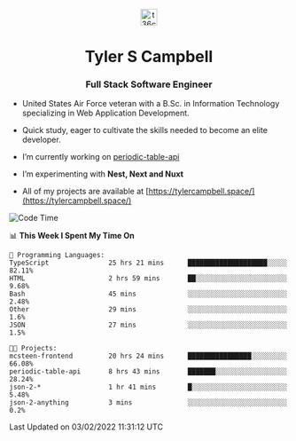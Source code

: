 <p align="center">
<a href="https://www.linkedin.com/in/t36campbell" target="blank"><img align="center" src="https://ik.imagekit.io/t36campbell/Portfolio/linkedin.png.original_m8bbGgPh6.png" alt="t36campbell" height="30" width="30" /></a>
</p>
<h1 align="center">Tyler S Campbell</h1>
<h3 align="center">Full Stack Software Engineer</h3>

* United States Air Force veteran with a B.Sc. in Information Technology specializing in Web Application Development. 

* Quick study, eager to cultivate the skills needed to become an elite developer.

* I’m currently working on [periodic-table-api](https://github.com/t36campbell/periodic-table-api)

* I’m experimenting with **Nest, Next and Nuxt**

* All of my projects are available at [https://tylercampbell.space/](https://tylercampbell.space/)

<!--START_SECTION:waka-->
![Code Time](http://img.shields.io/badge/Code%20Time-1%2C397%20hrs%2050%20mins-blue)

📊 **This Week I Spent My Time On** 

```text
💬 Programming Languages: 
TypeScript               25 hrs 21 mins      ████████████████████░░░░░   82.11% 
HTML                     2 hrs 59 mins       ██░░░░░░░░░░░░░░░░░░░░░░░   9.68% 
Bash                     45 mins             ░░░░░░░░░░░░░░░░░░░░░░░░░   2.48% 
Other                    29 mins             ░░░░░░░░░░░░░░░░░░░░░░░░░   1.6% 
JSON                     27 mins             ░░░░░░░░░░░░░░░░░░░░░░░░░   1.5%

🐱‍💻 Projects: 
mcsteen-frontend         20 hrs 24 mins      ████████████████░░░░░░░░░   66.08% 
periodic-table-api       8 hrs 43 mins       ███████░░░░░░░░░░░░░░░░░░   28.24% 
json-2-*                 1 hr 41 mins        █░░░░░░░░░░░░░░░░░░░░░░░░   5.48% 
json-2-anything          3 mins              ░░░░░░░░░░░░░░░░░░░░░░░░░   0.2%

```


 Last Updated on 03/02/2022 11:31:12 UTC
<!--END_SECTION:waka-->
